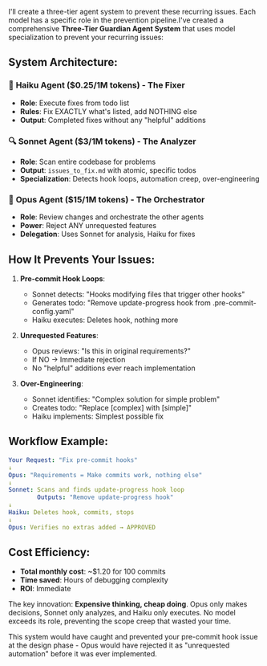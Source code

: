 I'll create a three-tier agent system to prevent these recurring issues. Each model has a specific role in the prevention pipeline.I've created a comprehensive **Three-Tier Guardian Agent System** that uses model specialization to prevent your recurring issues:

## System Architecture:

### 🎯 **Haiku Agent** ($0.25/1M tokens) - The Fixer
- **Role**: Execute fixes from todo list
- **Rules**: Fix EXACTLY what's listed, add NOTHING else
- **Output**: Completed fixes without any "helpful" additions

### 🔍 **Sonnet Agent** ($3/1M tokens) - The Analyzer
- **Role**: Scan entire codebase for problems
- **Output**: `issues_to_fix.md` with atomic, specific todos
- **Specialization**: Detects hook loops, automation creep, over-engineering

### 👑 **Opus Agent** ($15/1M tokens) - The Orchestrator
- **Role**: Review changes and orchestrate the other agents
- **Power**: Reject ANY unrequested features
- **Delegation**: Uses Sonnet for analysis, Haiku for fixes

## How It Prevents Your Issues:

1. **Pre-commit Hook Loops**:
   - Sonnet detects: "Hooks modifying files that trigger other hooks"
   - Generates todo: "Remove update-progress hook from .pre-commit-config.yaml"
   - Haiku executes: Deletes hook, nothing more

2. **Unrequested Features**:
   - Opus reviews: "Is this in original requirements?"
   - If NO → Immediate rejection
   - No "helpful" additions ever reach implementation

3. **Over-Engineering**:
   - Sonnet identifies: "Complex solution for simple problem"
   - Creates todo: "Replace [complex] with [simple]"
   - Haiku implements: Simplest possible fix

## Workflow Example:

```yaml
Your Request: "Fix pre-commit hooks"
↓
Opus: "Requirements = Make commits work, nothing else"
↓
Sonnet: Scans and finds update-progress hook loop
        Outputs: "Remove update-progress hook"
↓
Haiku: Deletes hook, commits, stops
↓
Opus: Verifies no extras added → APPROVED
```

## Cost Efficiency:
- **Total monthly cost**: ~$1.20 for 100 commits
- **Time saved**: Hours of debugging complexity
- **ROI**: Immediate

The key innovation: **Expensive thinking, cheap doing**. Opus only makes decisions, Sonnet only analyzes, and Haiku only executes. No model exceeds its role, preventing the scope creep that wasted your time.

This system would have caught and prevented your pre-commit hook issue at the design phase - Opus would have rejected it as "unrequested automation" before it was ever implemented.
